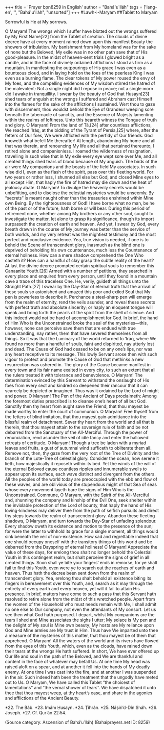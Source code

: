 +++
title = 'Prayer bpn8259 in English'
author = "Bahá'u'lláh"
tags = ['lang-en', '', "Bahá'u'lláh", "unsorted"]
+++
#Lawh-i-Maryam
##Tablet to Maryam

Sorrowful is He at My sorrows.

O Maryam! The wrongs which I suffer have blotted out the wrongs suffered by My First Name[22] from the Tablet of creation. The clouds of divine decree have at every moment rained down upon this manifest Beauty the showers of tribulation. My banishment from My homeland was for the sake of none but the Beloved; My exile was in no other path save that of His good-pleasure. In the midst of heaven-sent trials I glowed bright as a candle, and in the face of divinely ordained afflictions I stood as firm as a mountain. In manifesting the outpourings of His grace I was even as a bounteous cloud, and in laying hold on the foes of the peerless King I was even as a burning flame.
The clear tokens of My power roused the envy of My foes, and the compelling evidences of My wisdom stirred the hatred of the malevolent: Not a single night did I repose in peace; not a single morn did I awake in tranquillity. I swear by the beauty of God that Husayn[23] shed tears of anguish at the wrongs I suffered and Abraham cast Himself into the flames for the sake of the afflictions I sustained. Wert thou to gaze with discernment, thou wouldst behold the Eye of Grandeur weeping sore beneath the tabernacle of sanctity, and the Essence of Majesty lamenting within the realms of loftiness. Unto this beareth witness the Tongue of truth and glory.
O Maryam! From the land of Tá,[24] after countless afflictions, We reached ‘Iráq, at the bidding of the Tyrant of Persia,[25] where, after the fetters of Our foes, We were afflicted with the perfidy of Our friends. God knoweth what befell Me thereafter! At length, abandoning My home and all that was therein, and renouncing My life and all that pertained thereunto, I retired alone and companionless. I roamed the wilderness of resignation, travelling in such wise that in My exile every eye wept sore over Me, and all created things shed tears of blood because of My anguish. The birds of the air were My companions and the beasts of the field My associates. In such wise did I, even as the flash of the spirit, pass over this fleeting world. For two years or rather less, I shunned all else but God, and closed Mine eyes to all except Him, that haply the fire of hatred may die down and the heat of jealousy abate.
O Maryam! To divulge the heavenly secrets would be unbefitting, and to disclose the celestial mysteries would be unseemly. By “secrets” is meant naught other than the treasuries enshrined within Mine own Being. By the righteousness of God! I have borne what no man, be he of the past or of the future, hath borne or will bear.
During this period of retirement none, whether among My brothers or any other soul, sought to investigate the matter, let alone to grasp its significance, though its import surpasseth the creation of earth and heaven. And yet, I swear by God, every breath drawn in the course of My journey was better than the service of both worlds, and my very retreat was the mightiest testimony and the most perfect and conclusive evidence. Yea, true vision is needed, if one is to behold the Scene of transcendent glory, inasmuch as the blind one is deprived of beholding his own countenance, much less the Countenance of eternal holiness. How can a mere shadow comprehend the One Who casteth it? How can a handful of clay grasp the subtle reality of the heart?
At last the divine decree prompted certain spiritual souls to remember this Canaanite Youth.[26] Armed with a number of petitions, they searched in every place and enquired from every person, until they found in a mountain cave a trace of this traceless One. He, verily, guideth all things unto the Straight Path.[27] I swear by the Day-Star of eternal truth that the arrival of these souls so astonished and amazed this poor and exiled Soul that My pen is powerless to describe it. Perchance a steel-sharp pen will emerge from the realm of eternity, rend the veils asunder, and reveal these secrets with perfect truth and absolute sincerity; or haply an eloquent tongue will speak and bring forth the pearls of the spirit from the shell of silence. And this indeed would not be hard of accomplishment for God. In brief, the hand of Him Who is the Unconstrained broke the seal of the mysteries—this, however, none can perceive save them that are endued with true understanding, nay rather, them that have severed themselves from all things.
So it was that the Luminary of the world returned to ‘Iráq, where We found no more than a handful of souls, faint and dispirited, nay utterly lost and dead. The Cause of God had ceased to be on any one’s lips, nor was any heart receptive to its message. This lowly Servant arose then with such vigour to protect and promote the Cause of God that methinks a new resurrection was ushered in. The glory of the Cause became manifest in every town and its fair name exalted in every city, to such an extent that all the rulers treated it with tolerance and benevolence.
O Maryam! The determination evinced by this Servant to withstand the onslaught of His foes from every sect and kindred so deepened their rancour that it can scarcely be depicted or imagined. Thus was it ordained by the Lord of might and power.
O Maryam! The Pen of the Ancient of Days proclaimeth: Among the foremost duties prescribed is to cleanse one’s heart of all but God. Sanctify then thy heart from aught save the Friend, that thou mayest be made worthy to enter the court of communion.
O Maryam! Free thyself from the fetters of blind imitation, that thou mayest gain admittance into the blissful realm of detachment. Sever thy heart from the world and all that is therein, that thou mayest attain to the sovereign rule of faith and be not debarred from the Sanctuary of the All-Merciful. Through the power of renunciation, rend asunder the veil of idle fancy and enter the hallowed retreats of certitude.
O Maryam! Though a tree be laden with a myriad leaves and fruits, a gust of autumnal wind sufficeth to obliterate them all. Remove not, then, thy gaze from the very root of the Tree of Divinity and the branch of the Lote-Tree of celestial glory. Consider the ocean, how serene it lieth, how majestically it reposeth within its bed. Yet the winds of the will of the eternal Beloved cause countless ripples and innumerable swells to appear upon its surface, each wave distinct and divergent from the others. All the peoples of the world today are preoccupied with the ebb and flow of these waves, and are oblivious of the stupendous might of that Sea of seas whose every movement layeth bare the signs of Him Who is the Unconstrained.
Commune, O Maryam, with the Spirit of the All-Merciful and, shunning the company and kinship of the Evil One, seek shelter within the inviolable protection of the Lord of bounty, that haply the hand of His loving-kindness may deliver thee from the path of selfish pursuits and direct thy steps towards the realm of transcendent glory.
Abandon these fleeting shadows, O Maryam, and turn towards the Day-Star of unfading splendour. Every shadow oweth its existence and motion to the presence of the sun; for were the latter to withhold its grace for a single moment, all things would sink beneath the veil of non-existence. How sad and regrettable indeed that one should occupy oneself with the transitory things of this world and be debarred from the Dayspring of eternal holiness!
O Maryam! Appreciate the value of these days, for erelong thou shalt no longer behold the Celestial Youth in this contingent realm, but shalt perceive the signs of grief in all created things. Soon shall ye bite your fingers’ ends in remorse, for ye shall fail to find this Youth, even were ye to search out the reaches of earth and heaven. Thus hath the decree been sent down from the realm of transcendent glory. Yea, erelong thou shalt behold all existence biting its fingers in bereavement over this Youth, and, search as it may through the entirety of every earth and every heaven, yet will it fail to attain His presence.
In brief, matters have come to such a pass that this Servant hath resolved to retire alone from the midst of this wretched people. Apart from the women of the Household who must needs remain with Me, I shall admit no one else to Our company, not even the attendants of My consort. Let us see then what God hath purposed. I depart, whilst My companions are the tears I shed and Mine associates the sighs I utter; My solace is My pen and the delight of My soul is Mine own beauty; My hosts are My reliance upon God and Mine armies are My trust in Him. Thus have We imparted unto thee a measure of the mysteries of this matter, that thou mayest be of them that apprehend.
O Maryam! All the waters of the world and its rivers have flowed from the eyes of this Youth, which, even as the clouds, have rained down their tears at the wrongs He hath suffered. In short, We have ever offered up Our life and soul in the path of the Beloved, and We are thankful and content in the face of whatever may befall Us. At one time My head was raised aloft on a spear, and at another it fell into the hands of My deadly enemy. At one time I was cast into the fire, and at another I was suspended in the air. Such indeed hath been the treatment that the ungodly have meted out to Us.
O Maryam, We have called this Tablet “the choicest of lamentations” and “the vernal shower of tears”. We have dispatched it unto thee that thou mayest weep, at thy heart’s ease, and share in the agonies and afflictions of the Ancient Beauty.

*22.    The Báb.
*23.    Imám Ḥusayn.
*24.    Ṭihrán.
*25.    Náṣiri’d-Dín Sháh.
*26.    Joseph.
*27.    Cf. Qur’án 22:54.

(Source category: Ascension of Bahá’u’lláh)
(Bahaiprayers.net ID: 8259)
